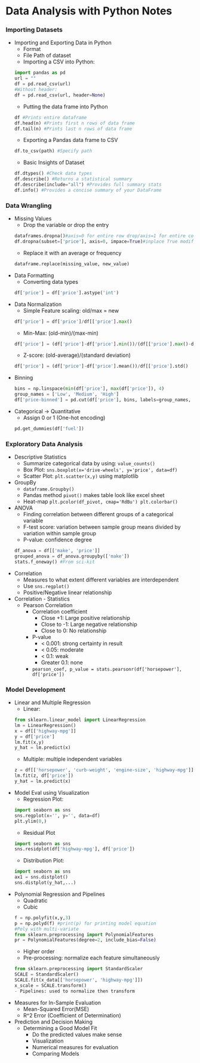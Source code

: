 # Data Analysis with Python Notes

### Importing Datasets
- Importing and Exporting Data in Python
    - Format
    - File Path of dataset
    - Importing a CSV into Python:
    ```python
    import pandas as pd
    url = ""
    df = pd.read_csv(url)
    #Without header:
    df = pd.read_csv(url, header=None)
    ```
    - Putting the data frame into Python
    ```python
    df #Prints entire dataframe
    df.head(n) #Prints first n rows of data frame
    df.tail(n) #Prints last n rows of data frame
    ```
    - Exporting a Pandas data frame to CSV
    ```python
    df.to_csv(path) #Specify path
    ```
    - Basic Insights of Dataset
    ```python
    df.dtypes() #Check data types
    df.describe() #Returns a statistical summary
    df.describe(include="all") #Provides full summary stats
    df.info() #Provides a concise summary of your DataFrame
    ```

### Data Wrangling
- Missing Values
    - Drop the variable or drop the entry
    ```python
    dataframes.dropna()#axis=0 for entire row drop/axis=1 for entire column drop
    df.dropna(subset=['price'], axis=0, impace=True)#inplace True modifies the ata
    ```
    - Replace it with an average or frequency
    ```python
    dataframe.replace(missing_value, new_value)
    ```
- Data Formatting
    - Converting data types
    ```python
    df['price'] = df['price'].astype('int')
    ```
- Data Normalization
    - Simple Feature scaling: old/max = new
    ```python
    df['price'] = df['price']/df[['price'].max()
    ```
    - Min-Max: (old-min)/(max-min)
    ```python
    df['price'] = (df['price']-df['price'].min())/(df[['price'].max()-df['price'].min())
    ```
    - Z-score: (old-average)/(standard deviation)
    ```python
    df['price'] = (df['price']-df['price'].mean())/df[['price'].std()
    ```
 - Binning
    ```python
    bins = np.linspace(min(df['price'], max(df['price']), 4)
    group_names = ['Low', 'Medium', 'High']
    df['price-binned'] = pd.cut(df['price'], bins, labels=group_names, include_lowest=True)
    ```
- Categorical -> Quantitative
    - Assign 0 or 1 (One-hot encoding)
    ```python
    pd.get_dummies(df['fuel'])
    ```
    
### Exploratory Data Analysis
- Descriptive Statistics
    - Summarize categorical data by using: `value_counts()`
    - Box Plot: `sns.boxplot(x='drive-wheels', y='price', data=df)`
    - Scatter Plot: `plt.scatter(x,y)` using matplotlib
- GroupBy
    - `dataframe.Groupby()`
    - Pandas method `pivot()` makes table look like excel sheet
    - Heat-map `plt.pcolor(df_pivot, cmap='RdBu') plt.colorbar()`
- ANOVA
    - Finding correlation between different groups of a categorical variable
    - F-test score: variation between sample group means divided by variation within sample group
    - P-value: confidence degree
    ```python
    df_anova = df[['make', 'price']]
    grouped_anova = df_anova.groupyby(['make'])
    stats.f_oneway() #From sci-kit
    ```
- Correlation
    - Measures to what extent different variables are interdependent
    - Use `sns.regplot()`
    - Positive/Negative linear relationship
- Correlation - Statistics
    - Pearson Correlation
        - Correlation coefficient
            - Close +1: Large positive relationship
            - Close to -1: Large negative relationship
            - Close to 0: No relationship
        - P-value
            - < 0.001: strong certainty in result
            - < 0.05: moderate
            - < 0.1: weak
            - Greater 0.1: none
        - `pearson_coef, p_value = stats.pearsonr(df['horsepower'], df['price'])`

### Model Development
- Linear and Multiple Regression
    - Linear:
    ```python
    from sklearn.linear_model import LinearRegression
    lm = LinearRegression()
    x = df[['highway-mpg']]
    y = df['price']
    lm.fit(x,y)
    y_hat = lm.predict(x)
    ```
    - Multiple: multiple independent variables
    ```python
    z = df[['horsepower', 'curb-weight', 'engine-size', 'highway-mpg']]
    lm.fit(z, df['price'])
    y_hat = lm.predict(x)
    ```
- Model Eval using Visualization
    - Regression Plot:
    ```python
    import seaborn as sns
    sns.regplot(x='', y='', data=df)
    plt.ylim(0,)
    ```
    - Residual Plot
    ```python
    import seaborn as sns
    sns.residplot(df['highway-mpg'], df['price'])
    ```
    - Distribution Plot:
    ```python
    import seaborn as sns
    ax1 = sns.distplot()
    sns.distplot(y_hat,...)
    ```
- Polynomial Regression and Pipelines
    - Quadratic
    - Cubic
    ```python
    f = np.polyfit(x,y,3)
    p = np.polyd(f) #print(p) for printing model equation
    #Poly with multi-variate
    from sklearn.preprocessing import PolynomialFeatures
    pr = PolynomialFeatures(degree=2, include_bias=False)
    ```
    - Higher order
    - Pre-processing: normalize each feature simultaneously
    ```python
    from sklearn.preprocessing import StandardScaler
    SCALE = StandardScaler()
    SCALE.fit(x_data[['horsepower', 'highway-mpg']])
    x_scale = SCALE.transform()
    - Pipelines: used to normalize then transform 
- Measures for In-Sample Evaluation
    - Mean-Squared Error(MSE)
    - R^2 Error (Coefficient of Determination)
- Prediction and Decision Making
    - Determining a Good Model Fit
        - Do the predicted values make sense
        - Visualization
        - Numerical measures for evaluation
        - Comparing Models